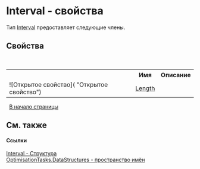 # Interval - свойства
 

Тип <a href="T_OptimisationTasks_DataStructures_Interval">Interval</a> предоставляет следующие члены.


## Свойства
&nbsp;<table><tr><th></th><th>Имя</th><th>Описание</th></tr><tr><td>![Открытое свойство]( "Открытое свойство")</td><td><a href="P_OptimisationTasks_DataStructures_Interval_Length">Length</a></td><td /></tr></table>&nbsp;
<a href="#interval---свойства">В начало страницы</a>

## См. также


#### Ссылки
<a href="T_OptimisationTasks_DataStructures_Interval">Interval - Структура</a><br /><a href="N_OptimisationTasks_DataStructures">OptimisationTasks.DataStructures - пространство имён</a><br />